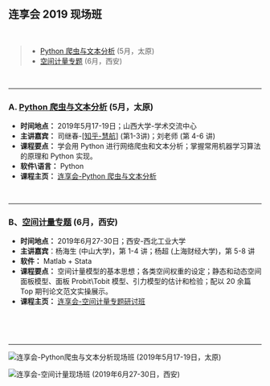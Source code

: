 ## 连享会 2019 现场班

&emsp;


> - [Python 爬虫与文本分析](https://github.com/arlionn/stata/blob/master/%E8%BF%9E%E4%BA%AB%E4%BC%9A-Python%E7%88%AC%E8%99%AB%E4%B8%8E%E6%96%87%E6%9C%AC%E5%88%86%E6%9E%90%E4%B8%93%E9%A2%98%E7%A0%94%E8%AE%A8%E7%8F%AD.md) (5月，太原)    
> - [空间计量专题](https://github.com/arlionn/stata/blob/master/%E8%BF%9E%E4%BA%AB%E4%BC%9A-%E7%A9%BA%E9%97%B4%E8%AE%A1%E9%87%8F%E4%B8%93%E9%A2%98%E7%A0%94%E8%AE%A8%E7%8F%AD%20(2019.6.27-30).md) (6月，西安)



&emsp;


---
### A. [Python 爬虫与文本分析](https://github.com/arlionn/stata/blob/master/%E8%BF%9E%E4%BA%AB%E4%BC%9A-Python%E7%88%AC%E8%99%AB%E4%B8%8E%E6%96%87%E6%9C%AC%E5%88%86%E6%9E%90%E4%B8%93%E9%A2%98%E7%A0%94%E8%AE%A8%E7%8F%AD.md) (5月，太原)

- **时间地点：** 2019年5月17-19日；山西大学-学术交流中心
- **主讲嘉宾：** 司继春-[[知乎-慧航]](https://www.zhihu.com/people/sijichun/columns) (第1-3讲)；刘老师 (第 4-6 讲)
- **课程要点：** 学会用 Python 进行网络爬虫和文本分析；掌握常用机器学习算法的原理和 Python 实现。
- **软件\语言：** Python
- **课程主页：** [连享会-Python 爬虫与文本分析](https://github.com/arlionn/stata/blob/master/%E8%BF%9E%E4%BA%AB%E4%BC%9A-Python%E7%88%AC%E8%99%AB%E4%B8%8E%E6%96%87%E6%9C%AC%E5%88%86%E6%9E%90%E4%B8%93%E9%A2%98%E7%A0%94%E8%AE%A8%E7%8F%AD.md) 


&emsp;

---
### B、[空间计量专题](https://github.com/arlionn/stata/blob/master/%E8%BF%9E%E4%BA%AB%E4%BC%9A-%E7%A9%BA%E9%97%B4%E8%AE%A1%E9%87%8F%E4%B8%93%E9%A2%98%E7%A0%94%E8%AE%A8%E7%8F%AD%20(2019.6.27-30).md) (6月，西安)
- **时间地点：** 2019年6月27-30日；西安-西北工业大学
- **主讲嘉宾**：杨海生 (中山大学)，第 1-4 讲；杨超 (上海财经大学)，第 5-8 讲
- **软件：** Matlab + Stata
- **课程要点：** 空间计量模型的基本思想；各类空间权重的设定；静态和动态空间面板模型、面板 Probit\Tobit 模型、引力模型的估计和检验；配以 20 余篇 Top 期刊论文范文实操展示。   
- **课程主页：** [连享会-空间计量专题研讨班](https://github.com/arlionn/stata/blob/master/%E8%BF%9E%E4%BA%AB%E4%BC%9A-%E7%A9%BA%E9%97%B4%E8%AE%A1%E9%87%8F%E4%B8%93%E9%A2%98%E7%A0%94%E8%AE%A8%E7%8F%AD%20(2019.6.27-30).md) 


&emsp;

&emsp;

---


![连享会-Python爬虫与文本分析现场班 (2019年5月17-19日，太原)](https://images.gitee.com/uploads/images/2019/0322/171746_c9bb08a3_1522177.jpeg "连享会-Python爬虫与文本分析现场班 (2019年5月17-19日，太原)")

![连享会-空间计量现场班 (2019年6月27-30日，西安)](https://images.gitee.com/uploads/images/2019/0322/171746_c2d63d20_1522177.jpeg "连享会-空间计量现场班 (2019年6月27-30日，西安)")

